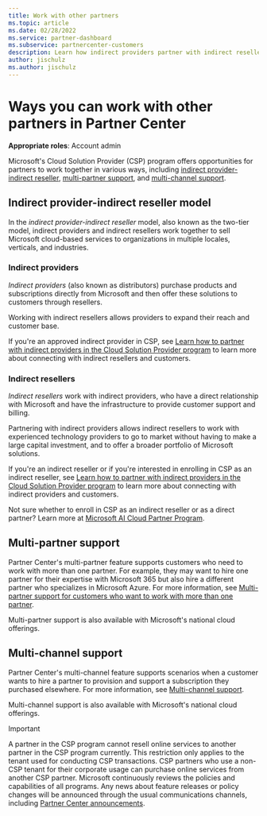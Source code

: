 ```yaml
---
title: Work with other partners
ms.topic: article
ms.date: 02/28/2022
ms.service: partner-dashboard
ms.subservice: partnercenter-customers
description: Learn how indirect providers partner with indirect resellers in the Cloud Solution Provider (CSP) program, and determine which role is right for you.
author: jischulz
ms.author: jischulz
---
```


# Ways you can work with other partners in Partner Center

**Appropriate roles**: Account admin

Microsoft's Cloud Solution Provider (CSP) program offers opportunities for partners to work together in various ways, including [indirect provider-indirect reseller](#indirect-provider-indirect-reseller-model), [multi-partner support](#multi-partner-support), and [multi-channel support](#multi-channel-support).

## Indirect provider-indirect reseller model

In the *indirect provider-indirect reseller* model, also known as the two-tier model, indirect providers and indirect resellers work together to sell Microsoft cloud-based services to organizations in multiple locales, verticals, and industries.

### Indirect providers

*Indirect providers* (also known as distributors) purchase products and subscriptions directly from Microsoft and then offer these solutions to customers through resellers.

Working with indirect resellers allows providers to expand their reach and customer base.

If you're an approved indirect provider in CSP, see [Learn how to partner with indirect providers in the Cloud Solution Provider program](indirect-provider-tasks-in-partner-center.md) to learn more about connecting with indirect resellers and customers.

### Indirect resellers

*Indirect resellers* work with indirect providers, who have a direct relationship with Microsoft and have the infrastructure to provide customer support and billing.

Partnering with indirect providers allows indirect resellers to work with experienced technology providers to go to market without having to make a large capital investment, and to offer a broader portfolio of Microsoft solutions.

If you're an indirect reseller or if you're interested in enrolling in CSP as an indirect reseller, see [Learn how to partner with indirect providers in the Cloud Solution Provider program](indirect-reseller-tasks-in-partner-center.md) to learn more about connecting with indirect providers and customers.

Not sure whether to enroll in CSP as an indirect reseller or as a direct partner? Learn more at [Microsoft AI Cloud Partner Program](https://partner.microsoft.com).

## Multi-partner support

Partner Center's multi-partner feature supports customers who need to work with more than one partner. For example, they may want to hire one partner for their expertise with Microsoft 365 but also hire a different partner who specializes in Microsoft Azure. For more information, see [Multi-partner support for customers who want to work with more than one partner](multipartner.md).

Multi-partner support is also available with Microsoft's national cloud offerings.

## Multi-channel support

Partner Center's multi-channel feature supports scenarios when a customer wants to hire a partner to provision and support a subscription they purchased elsewhere. For more information, see [Multi-channel support](multichannel.md).

Multi-channel support is also available with Microsoft's national cloud offerings.

> [!IMPORTANT]
> A partner in the CSP program cannot resell online services to another partner in the CSP program currently. This restriction only applies to the tenant used for conducting CSP transactions. CSP partners who use a non-CSP tenant for their corporate usage can purchase online services from another CSP partner. Microsoft continuously reviews the policies and capabilities of all programs. Any news about feature releases or policy changes will be announced through the usual communications channels, including [Partner Center announcements](announcements/index.md).
